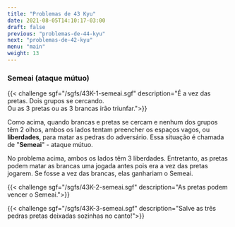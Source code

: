 ```yaml
---
title: "Problemas de 43 Kyu"
date: 2021-08-05T14:10:17-03:00
draft: false
previous: "problemas-de-44-kyu"
next: "problemas-de-42-kyu"
menu: "main"
weight: 13
---
```


### Semeai (ataque mútuo)

{{< challenge sgf="/sgfs/43K-1-semeai.sgf" description="É a vez das pretas. Dois grupos se cercando.<br />Ou as 3 pretas ou as 3 brancas irão triunfar.">}} 

Como acima, quando brancas e pretas se cercam e nenhum dos grupos têm 2 olhos, ambos os lados tentam preencher os espaços vagos, ou **liberdades**, para matar as pedras do adversário.
Essa situação é chamada de "**Semeai**" - ataque mútuo.

No problema acima, ambos os lados têm 3 liberdades. Entretanto, as pretas podem matar as brancas uma jogada antes pois era a vez das pretas jogarem.
Se fosse a vez das brancas, elas ganhariam o Semeai.

{{< challenge sgf="/sgfs/43K-2-semeai.sgf" description="As pretas podem vencer o Semeai.">}} 

{{< challenge sgf="/sgfs/43K-3-semeai.sgf" description="Salve as três pedras pretas deixadas sozinhas no canto!">}} 

